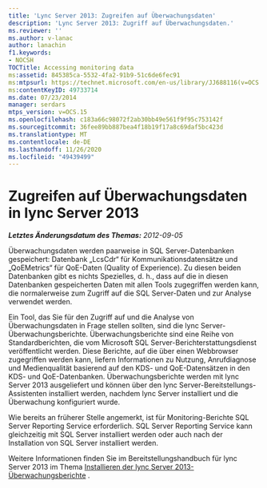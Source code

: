 ```yaml
---
title: 'Lync Server 2013: Zugreifen auf Überwachungsdaten'
description: 'Lync Server 2013: Zugriff auf Überwachungsdaten.'
ms.reviewer: ''
ms.author: v-lanac
author: lanachin
f1.keywords:
- NOCSH
TOCTitle: Accessing monitoring data
ms:assetid: 845385ca-5532-4fa2-91b9-51c6de6fec91
ms:mtpsurl: https://technet.microsoft.com/en-us/library/JJ688116(v=OCS.15)
ms:contentKeyID: 49733714
ms.date: 07/23/2014
manager: serdars
mtps_version: v=OCS.15
ms.openlocfilehash: c183a66c98072f2ab30bb49e561f9f95c753142f
ms.sourcegitcommit: 36fee89bb887bea4f18b19f17a8c69daf5bc423d
ms.translationtype: MT
ms.contentlocale: de-DE
ms.lasthandoff: 11/26/2020
ms.locfileid: "49439499"
---
```

# <a name="accessing-monitoring-data-in-lync-server-2013"></a>Zugreifen auf Überwachungsdaten in lync Server 2013

<div data-xmlns="http://www.w3.org/1999/xhtml">

<div class="topic" data-xmlns="http://www.w3.org/1999/xhtml" data-msxsl="urn:schemas-microsoft-com:xslt" data-cs="https://msdn.microsoft.com/">

<div data-asp="https://msdn2.microsoft.com/asp">



</div>

<div id="mainSection">

<div id="mainBody">

<span> </span>

_**Letztes Änderungsdatum des Themas:** 2012-09-05_

Überwachungsdaten werden paarweise in SQL Server-Datenbanken gespeichert: Datenbank „LcsCdr“ für Kommunikationsdatensätze und „QoEMetrics“ für QoE-Daten (Quality of Experience). Zu diesen beiden Datenbanken gibt es nichts Spezielles, d. h., dass auf die in diesen Datenbanken gespeicherten Daten mit allen Tools zugegriffen werden kann, die normalerweise zum Zugriff auf die SQL Server-Daten und zur Analyse verwendet werden.

Ein Tool, das Sie für den Zugriff auf und die Analyse von Überwachungsdaten in Frage stellen sollten, sind die lync Server-Überwachungsberichte. Überwachungsberichte sind eine Reihe von Standardberichten, die vom Microsoft SQL Server-Berichterstattungsdienst veröffentlicht werden. Diese Berichte, auf die über einen Webbrowser zugegriffen werden kann, liefern Informationen zu Nutzung, Anrufdiagnose und Medienqualität basierend auf den KDS- und QoE-Datensätzen in den KDS- und QoE-Datenbanken. Überwachungsberichte werden mit lync Server 2013 ausgeliefert und können über den lync Server-Bereitstellungs-Assistenten installiert werden, nachdem lync Server installiert und die Überwachung konfiguriert wurde.

Wie bereits an früherer Stelle angemerkt, ist für Monitoring-Berichte SQL Server Reporting Service erforderlich. SQL Server Reporting Service kann gleichzeitig mit SQL Server installiert werden oder auch nach der Installation von SQL Server installiert werden.

Weitere Informationen finden Sie im Bereitstellungshandbuch für lync Server 2013 im Thema [Installieren der lync Server 2013-Überwachungsberichte](lync-server-2013-installing-lync-server-2013-monitoring-reports.md) .

</div>

<span> </span>

</div>

</div>

</div>

